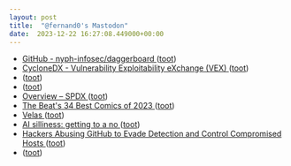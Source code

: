 ```yaml
---
layout: post
title:  "@fernand0's Mastodon"
date:  2023-12-22 16:27:08.449000+00:00
---
```

*  [GitHub - nyph-infosec/daggerboard ](https://github.com/nyph-infosec/daggerboar) ([toot](https://mastodon.social/@fernand0/111625006510530696))
*  [CycloneDX - Vulnerability Exploitability eXchange (VEX) ](https://cyclonedx.org/capabilities/vex) ([toot](https://mastodon.social/@fernand0/111624771031506836))
*  [ ](https://mastodon.social/@rubejar) ([toot](https://mastodon.social/@fernand0/111624129022984498))
*  [ ](https://mastodon.social/users/fernand0/statuses/111624128699013435/activity) ([toot](https://mastodon.social/users/fernand0/statuses/111624128699013435/activity))
*  [Overview – SPDX ](https://spdx.dev/learn/overview) ([toot](https://mastodon.social/@fernand0/111624125413513281))
*  [The Beat's 34 Best Comics of 2023 ](https://www.comicsbeat.com/best-comics-of-2023) ([toot](https://mastodon.social/@fernand0/111623796715514640))
*  [Velas ](https://www.flickr.com/photos/fernand0/53387744696) ([toot](https://mastodon.social/@fernand0/111623739023108034))
*  [AI silliness: getting to a no ](https://nibblestew.blogspot.com/2023/12/ai-silliness-getting-to-no.htm) ([toot](https://mastodon.social/@fernand0/111623668069910546))
*  [Hackers Abusing GitHub to Evade Detection and Control Compromised Hosts ](https://thehackernews.com/2023/12/hackers-abusing-github-to-evade.htm) ([toot](https://mastodon.social/@fernand0/111623277856061305))
*  [ ](https://ieji.de/@GatOscuro) ([toot](https://mastodon.social/@fernand0/111622490094217691))
